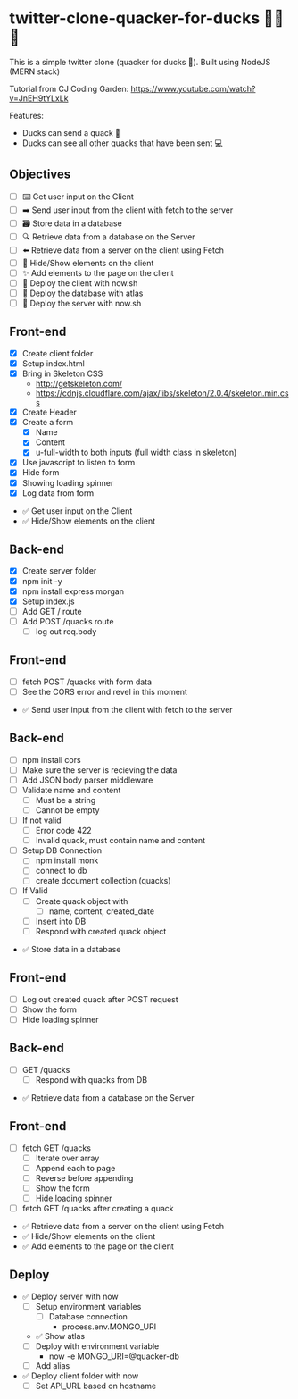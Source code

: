 # twitter-clone-quacker-for-ducks 🦆🦆🦆

This is a simple twitter clone (quacker for ducks 🦆). Built using NodeJS (MERN stack)

Tutorial from CJ Coding Garden: https://www.youtube.com/watch?v=JnEH9tYLxLk

Features:

-   Ducks can send a quack 🦆
-   Ducks can see all other quacks that have been sent 💻

## Objectives

-   [ ] ⌨️ Get user input on the Client
-   [ ] ➡️ Send user input from the client with fetch to the server
-   [ ] 🗃 Store data in a database
-   [ ] 🔍 Retrieve data from a database on the Server
-   [ ] ⬅️ Retrieve data from a server on the client using Fetch
-   [ ] 🙈 Hide/Show elements on the client
-   [ ] ✨ Add elements to the page on the client
-   [ ] 🚀 Deploy the client with now.sh
-   [ ] 🚀 Deploy the database with atlas
-   [ ] 🚀 Deploy the server with now.sh

## Front-end

-   [x] Create client folder
-   [x] Setup index.html
-   [x] Bring in Skeleton CSS
    -   http://getskeleton.com/
    -   https://cdnjs.cloudflare.com/ajax/libs/skeleton/2.0.4/skeleton.min.css
-   [x] Create Header
-   [x] Create a form
    -   [x] Name
    -   [x] Content
    -   [x] u-full-width to both inputs (full width class in skeleton)
-   [x] Use javascript to listen to form
-   [x] Hide form
-   [x] Showing loading spinner
-   [x] Log data from form

*   ✅ Get user input on the Client
*   ✅ Hide/Show elements on the client

## Back-end

-   [x] Create server folder
-   [x] npm init -y
-   [x] npm install express morgan
-   [x] Setup index.js
-   [ ] Add GET / route
-   [ ] Add POST /quacks route
    -   [ ] log out req.body

## Front-end

-   [ ] fetch POST /quacks with form data
-   [ ] See the CORS error and revel in this moment
-   ✅ Send user input from the client with fetch to the server

## Back-end

-   [ ] npm install cors
-   [ ] Make sure the server is recieving the data
-   [ ] Add JSON body parser middleware
-   [ ] Validate name and content
    -   [ ] Must be a string
    -   [ ] Cannot be empty
-   [ ] If not valid
    -   [ ] Error code 422
    -   [ ] Invalid quack, must contain name and content
-   [ ] Setup DB Connection
    -   [ ] npm install monk
    -   [ ] connect to db
    -   [ ] create document collection (quacks)
-   [ ] If Valid
    -   [ ] Create quack object with
        -   [ ] name, content, created_date
    -   [ ] Insert into DB
    -   [ ] Respond with created quack object
-   ✅ Store data in a database

## Front-end

-   [ ] Log out created quack after POST request
-   [ ] Show the form
-   [ ] Hide loading spinner

## Back-end

-   [ ] GET /quacks
    -   [ ] Respond with quacks from DB
-   ✅ Retrieve data from a database on the Server

## Front-end

-   [ ] fetch GET /quacks
    -   [ ] Iterate over array
    -   [ ] Append each to page
    -   [ ] Reverse before appending
    -   [ ] Show the form
    -   [ ] Hide loading spinner
-   [ ] fetch GET /quacks after creating a quack
-   ✅ Retrieve data from a server on the client using Fetch
-   ✅ Hide/Show elements on the client
-   ✅ Add elements to the page on the client

## Deploy

-   ✅ Deploy server with now
    -   [ ] Setup environment variables
        -   [ ] Database connection
            -   process.env.MONGO_URI
    -   ✅ Show atlas
    -   [ ] Deploy with environment variable
        -   now -e MONGO_URI=@quacker-db
    -   [ ] Add alias
-   ✅ Deploy client folder with now
    -   [ ] Set API_URL based on hostname
